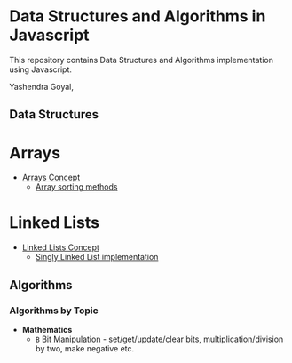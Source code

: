 # Data Structures and Algorithms in Javascript

This repository contains Data Structures and Algorithms implementation using Javascript.

Yashendra Goyal,<br />

## Data Structures
# Arrays

* [Arrays Concept](https://github.com/ygoyal25/dsa-javascript/blob/master/data-structures/arrays/sort-array.js)
    * [Array sorting methods](data-structures/arrays/sort-array.js)

# Linked Lists

* [Linked Lists Concept](https://github.com/ygoyal25/dsa-javascript/blob/master/data-structures/linked-lists/linked-list.js)
    * [Singly Linked List implementation](data-structures/linked-lists/linked-list.js)

## Algorithms
### Algorithms by Topic

* **Mathematics**
  * `B` [Bit Manipulation](algorithms/mathematics/bits) - set/get/update/clear bits, multiplication/division by two, make negative etc.